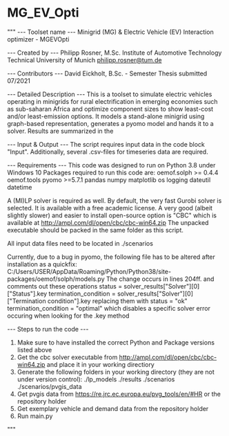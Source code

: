 # MG_EV_Opti

"""
--- Toolset name ---
Minigrid (MG) & Electric Vehicle (EV) Interaction optimizer - MGEVOpti

--- Created by ---
Philipp Rosner, M.Sc.
Institute of Automotive Technology
Technical University of Munich
philipp.rosner@tum.de

--- Contributors ---
David Eickholt, B.Sc. - Semester Thesis submitted 07/2021

--- Detailed Description ---
This is a toolset to simulate electric vehicles operating in minigrids for rural electrification in emerging economies such as sub-saharan
Africa and optimize component sizes to show least-cost and/or least-emission options. It models a stand-alone minigrid using graph-based
representation, generates a pyomo model and hands it to a solver. Results are summarized in the 

--- Input & Output ---
The script requires input data in the code block "Input". 
Additionally, several .csv-files for timeseries data are required.

--- Requirements ---
This code was designed to run on Python 3.8 under Windows 10 
Packages required to run this code are:
	oemof.solph >= 0.4.4
	oemof.tools
	pyomo >=5.7.1
	pandas
	numpy
	matplotlib
	os
	logging
	dateutil
	datetime

A (MI)LP solver is required as well. By default, the very fast Gurobi solver is selected. It is available with a free academic license.
A very good (albeit slightly slower) and easier to install open-source option is "CBC" which is available at
    http://ampl.com/dl/open/cbc/cbc-win64.zip
The unpacked executable should be packed in the same folder as this script.

All input data files need to be located in ./scenarios

Currently, due to a bug in pyomo, the following file has to be altered after installation as a quickfix:
    C:/Users/USER/AppData/Roaming/Python/Python38/site-packages/oemof/solph/models.py
The change occurs in lines 204ff. and comments out these operations
    status = solver_results["Solver"][0]["Status"].key
    termination_condition = solver_results["Solver"][0]["Termination condition"].key
replacing them with
    status = "ok"
    termination_condition = "optimal"
which disables a specific solver error occuring when looking for the .key method

--- Steps to run the code ---
1.	Make sure to have installed the correct Python and Package versions listed above
2.	Get the cbc solver executable from http://ampl.com/dl/open/cbc/cbc-win64.zip and place it in your working directiory
3.	Generate the following folders in your working directory (they are not under version control):
		./lp_models
		./results
		./scenarios
		./scenarios/pvgis_data
4.	Get pvgis data from https://re.jrc.ec.europa.eu/pvg_tools/en/#HR or the repository holder
5.	Get exemplary vehicle and demand data from the repository holder
6.	Run main.py	


"""